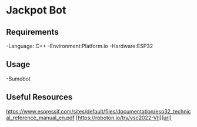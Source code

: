 # Jackpot Bot
## Requirements
-Language: C++
-Environment:Platform.io
-Hardware:ESP32
## Usage
-Sumobot
## Useful Resources
https://www.espressif.com/sites/default/files/documentation/esp32_technical_reference_manual_en.pdf
[https://roboton.io/try/vsc2022-VII](url)


